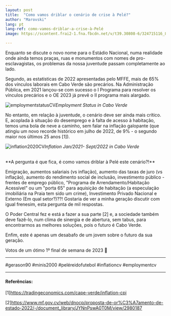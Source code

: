 ```yaml
---
layout: post
title:  "Como vamos driblar o cenário de crise à Pelé?"
author: "Marovski"
lang: pt
lang-ref: como-vamos-driblar-a-crise-à-Pelé
image: https://scontent.frai2-1.fna.fbcdn.net/v/t39.30808-6/324715116_830516381344343_4156132755161404328_n.jpg?_nc_cat=100&ccb=1-7&_nc_sid=730e14&_nc_eui2=AeE8UhwxjMM1x7BqgzINYuF7UoXb4taWQSFShdvi1pZBIXQXRUSEGXYMAfyQruUINgBU3keroQWIa691U4BYVQCb&_nc_ohc=mOkCShxikdMAX_QPEec&_nc_ht=scontent.frai2-1.fna&oh=00_AfCA3K7qH4bsogUUM_DkJfveM1ENlmgiXeoA5rxDdVUa_A&oe=63C295DF

---
```


Enquanto se discute o novo nome para o Estádio Nacional, numa realidade onde ainda temos praças, ruas e monumentos com nomes de pro-esclavagistas, os problemas da nossa juventude passam completamente ao lado.

Segundo, as estatísticas de 2022 apresentadas pelo MFFE, mais de 65% dos vínculos laborais em Cabo Verde são precários. Na Administração Pública, em 2021 lançou-se com sucesso o I Programa para resolver os vínculos precários e o OE 2023 já prevê o II programa mais alargado. 

![employmentstatusCV](https://scontent.frai2-1.fna.fbcdn.net/v/t39.30808-6/324729371_929071668126651_4310297870372279550_n.jpg?stp=cp6_dst-jpg&_nc_cat=105&ccb=1-7&_nc_sid=730e14&_nc_eui2=AeGiPp4t4w0jI0TyAWm5olPWkmUxAyeQzJSSZTEDJ5DMlDzWvseMtNh84Pe6HSpmBH2vBmaj_aQLiQIZC9rMmBbX&_nc_ohc=JbSgO7y8LnsAX_UHHly&_nc_ht=scontent.frai2-1.fna&oh=00_AfCavPJHjNe3RDUfC791EgrXsJrlsrG67aOsvlqXtkOBzQ&oe=63C46558)_Employment Status in Cabo Verde_

No entanto, em relação à juventude, o cenário deve ser ainda mais crítico. E, acoplada à situação do desemprego e à falta de acesso à habitação, temos uma bola de neve a caminho, sem falar na inflação galopante (que atingiu um novo recorde histórico em julho de 2022, de 9% - o segundo maior nos últimos 25 anos [1]).

![inflation2020CV](https://scontent.frai2-1.fna.fbcdn.net/v/t39.30808-6/324715116_830516381344343_4156132755161404328_n.jpg?_nc_cat=100&ccb=1-7&_nc_sid=730e14&_nc_eui2=AeE8UhwxjMM1x7BqgzINYuF7UoXb4taWQSFShdvi1pZBIXQXRUSEGXYMAfyQruUINgBU3keroQWIa691U4BYVQCb&_nc_ohc=mOkCShxikdMAX_QPEec&_nc_ht=scontent.frai2-1.fna&oh=00_AfCA3K7qH4bsogUUM_DkJfveM1ENlmgiXeoA5rxDdVUa_A&oe=63C295DF)_Inflation Jan/2021- Sept/2022 in Cabo Verde_

<br>
**A pergunta é que fica, é como vamos driblar à Pelé este cenário?!**

Emigração, aumentos salariais (vs inflação), aumento das taxas de juro (vs inflação), aumento do rendimento social de inclusão, investimento público - frentes de emprego público, "Programa de Arrendamento/Habitação Acessível" ou um "porta 65" para aquisição de habitação (a especulação imobiliária na Praia tem sido um crime), Investimento Privado Nacional e Externo (Em qual setor?)??! Gostaria de ver a minha geração discutir com igual frenesim, esta pergunta de mil respostas.

O Poder Central fez e está a fazer a sua parte [2] e, a sociedade também deve fazê-lo, num clima de sinergia e de abertura, sem tabus, para encontrarmos as melhores soluções, pois o futuro é Cabo Verde.

Enfim, este é apenas um desabafo de um jovem sobre o futuro da sua geração. 

Votos de um ótimo 1º final de semana de 2023 🙂 

---
#gerason90 #minis2000 #peléreidofutebol #inflationcv #employmentcv

---

#### Referências:

[1]<https://tradingeconomics.com/cape-verde/inflation-cpi>

[2]<https://www.mf.gov.cv/web/dnocp/proposta-de-or%C3%A7amento-de-estado-2022/-/document_library/JYNnPswA0T0M/view/2980187>

